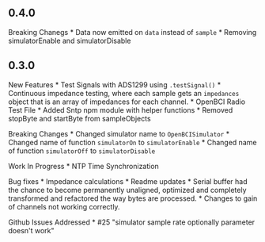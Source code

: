 0.4.0
-----

Breaking Chanegs
    * Data now emitted on `data` instead of `sample` 
    * Removing simulatorEnable and simulatorDisable

0.3.0
-----

New Features
    * Test Signals with ADS1299 using `.testSignal()`
    * Continuous impedance testing, where each sample gets an `impedances` object that is an array of impedances for each
        channel.
    * OpenBCI Radio Test File
    * Added Sntp npm module with helper functions
    * Removed stopByte and startByte from sampleObjects
    
Breaking Changes
    * Changed simulator name to `OpenBCISimulator`
    * Changed name of function `simulatorOn` to `simulatorEnable`
    * Changed name of function `simulatorOff` to `simulatorDisable`

Work In Progress
    * NTP Time Synchronization
    
Bug fixes
    * Impedance calculations
    * Readme updates
    * Serial buffer had the chance to become permanently unaligned, optimized and completely transformed and refactored the way bytes are processed.
    * Changes to gain of channels not working correctly.
    
Github Issues Addressed
    * #25 "simulator sample rate optionally parameter doesn't work"